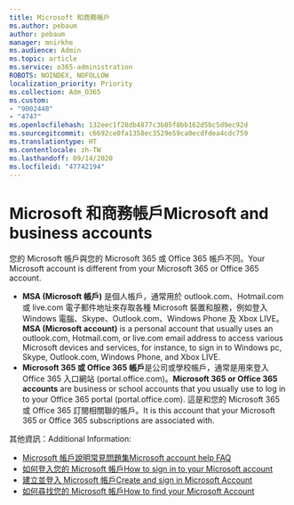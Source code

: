 ```yaml
---
title: Microsoft 和商務帳戶
ms.author: pebaum
author: pebaum
manager: mnirkhe
ms.audience: Admin
ms.topic: article
ms.service: o365-administration
ROBOTS: NOINDEX, NOFOLLOW
localization_priority: Priority
ms.collection: Adm_O365
ms.custom:
- "9002448"
- "4747"
ms.openlocfilehash: 132eec1f28db4877c3b85f8bb162d5bc5d9ec92d
ms.sourcegitcommit: c6692ce0fa1358ec3529e59ca0ecdfdea4cdc759
ms.translationtype: HT
ms.contentlocale: zh-TW
ms.lasthandoff: 09/14/2020
ms.locfileid: "47742194"
---
```

# <a name="microsoft-and-business-accounts"></a><span data-ttu-id="ca474-102">Microsoft 和商務帳戶</span><span class="sxs-lookup"><span data-stu-id="ca474-102">Microsoft and business accounts</span></span>

<span data-ttu-id="ca474-103">您的 Microsoft 帳戶與您的 Microsoft 365 或 Office 365 帳戶不同。</span><span class="sxs-lookup"><span data-stu-id="ca474-103">Your Microsoft account is different from your Microsoft 365 or Office 365 account.</span></span>

- <span data-ttu-id="ca474-104">**MSA (Microsoft 帳戶)** 是個人帳戶，通常用於 outlook.com、Hotmail.com 或 live.com 電子郵件地址來存取各種 Microsoft 裝置和服務，例如登入 Windows 電腦、Skype、Outlook.com、Windows Phone 及 Xbox LIVE。</span><span class="sxs-lookup"><span data-stu-id="ca474-104">**MSA (Microsoft account)** is a personal account that usually uses an outlook.com, Hotmail.com, or live.com email address to access various Microsoft devices and services, for instance, to sign in to Windows pc, Skype, Outlook.com, Windows Phone, and Xbox LIVE.</span></span>
- <span data-ttu-id="ca474-105">**Microsoft 365 或 Office 365 帳戶**是公司或學校帳戶，通常是用來登入 Office 365 入口網站 (portal.office.com)。</span><span class="sxs-lookup"><span data-stu-id="ca474-105">**Microsoft 365 or Office 365 accounts** are business or school accounts that you usually use to log in to your Office 365 portal (portal.office.com).</span></span> <span data-ttu-id="ca474-106">這是和您的 Microsoft 365 或 Office 365 訂閱相關聯的帳戶。</span><span class="sxs-lookup"><span data-stu-id="ca474-106">It is this account that your Microsoft 365 or Office 365 subscriptions are associated with.</span></span>

<span data-ttu-id="ca474-107">其他資訊：</span><span class="sxs-lookup"><span data-stu-id="ca474-107">Additional Information:</span></span>

- [<span data-ttu-id="ca474-108">Microsoft 帳戶說明常見問題集</span><span class="sxs-lookup"><span data-stu-id="ca474-108">Microsoft account help FAQ</span></span>](https://support.microsoft.com/hub/4294457/microsoft-account-help) 
- [<span data-ttu-id="ca474-109">如何登入您的 Microsoft 帳戶</span><span class="sxs-lookup"><span data-stu-id="ca474-109">How to sign in to your Microsoft account</span></span>](https://support.microsoft.com/help/4028195/microsoft-account-how-to-sign-in)
- [<span data-ttu-id="ca474-110">建立並登入 Microsoft 帳戶</span><span class="sxs-lookup"><span data-stu-id="ca474-110">Create and sign in Microsoft Account</span></span>](https://account.microsoft.com/account)
- [<span data-ttu-id="ca474-111">如何尋找您的 Microsoft 帳戶</span><span class="sxs-lookup"><span data-stu-id="ca474-111">How to find your Microsoft Account</span></span>](https://support.microsoft.com/help/13811/microsoft-account-how-to-find)
